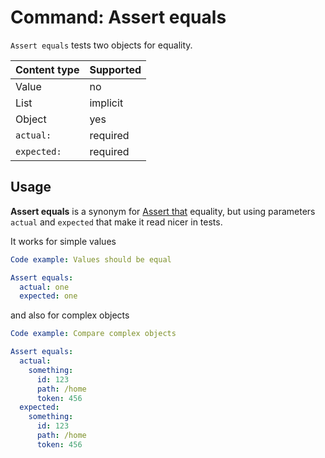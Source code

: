 # Command: Assert equals

`Assert equals` tests two objects for equality.

| Content type | Supported |
|--------------|-----------|
| Value        | no        |
| List         | implicit  |
| Object       | yes       |
| `actual:`    | required  |
| `expected:`  | required  |

## Usage

**Assert equals** is a synonym for [Assert that](Assert%20that.md#object-equals) equality, but using parameters `actual` and `expected` that make it read nicer
in tests.

It works for simple values

```yaml
Code example: Values should be equal

Assert equals:
  actual: one
  expected: one
```

and also for complex objects

```yaml
Code example: Compare complex objects

Assert equals:
  actual:
    something:
      id: 123
      path: /home
      token: 456
  expected:
    something:
      id: 123
      path: /home
      token: 456
```